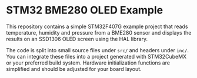 # STM32 BME280 OLED Example

This repository contains a simple STM32F407G example project that reads
temperature, humidity and pressure from a BME280 sensor and displays
the results on an SSD1306 OLED screen using the HAL library.

The code is split into small source files under `src/` and headers under
`inc/`. You can integrate these files into a project generated with
STM32CubeMX or your preferred build system. Hardware initialization
functions are simplified and should be adjusted for your board layout.
